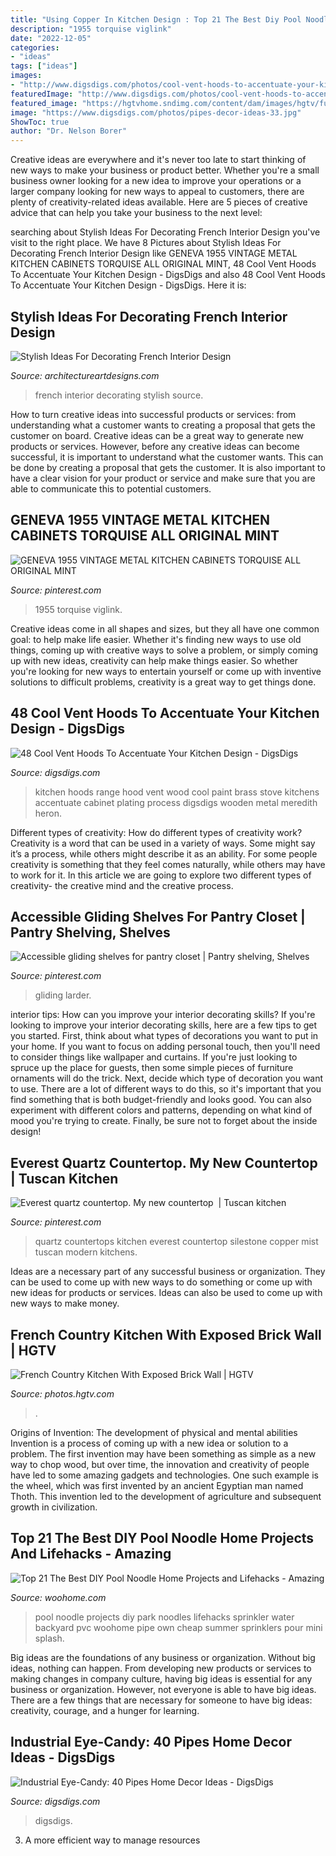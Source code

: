 ```yaml
---
title: "Using Copper In Kitchen Design : Top 21 The Best Diy Pool Noodle Home Projects And Lifehacks"
description: "1955 torquise viglink"
date: "2022-12-05"
categories:
- "ideas"
tags: ["ideas"]
images:
- "http://www.digsdigs.com/photos/cool-vent-hoods-to-accentuate-your-kitchen-design-46-554x738.jpg"
featuredImage: "http://www.digsdigs.com/photos/cool-vent-hoods-to-accentuate-your-kitchen-design-46-554x738.jpg"
featured_image: "https://hgtvhome.sndimg.com/content/dam/images/hgtv/fullset/2014/3/22/0/original_Wilson-Kelsey-Design-European-farmhouse-kitchen.jpg.rend.hgtvcom.616.462.suffix/1400990685722.jpeg"
image: "https://www.digsdigs.com/photos/pipes-decor-ideas-33.jpg"
ShowToc: true
author: "Dr. Nelson Borer"
---
```



Creative ideas are everywhere and it's never too late to start thinking of new ways to make your business or product better. Whether you're a small business owner looking for a new idea to improve your operations or a larger company looking for new ways to appeal to customers, there are plenty of creativity-related ideas available. Here are 5 pieces of creative advice that can help you take your business to the next level: 

	

		
searching about Stylish Ideas For Decorating French Interior Design you've visit to the right place. We have 8 Pictures about Stylish Ideas For Decorating French Interior Design like GENEVA 1955 VINTAGE METAL KITCHEN CABINETS TORQUISE ALL ORIGINAL MINT, 48 Cool Vent Hoods To Accentuate Your Kitchen Design - DigsDigs and also 48 Cool Vent Hoods To Accentuate Your Kitchen Design - DigsDigs. Here it is:
		
    
## Stylish Ideas For Decorating French Interior Design

<img loading=lazy src="https://www.architectureartdesigns.com/wp-content/uploads/2017/01/4-50.jpg" onerror="this.onerror=null;this.src='https://tse4.mm.bing.net/th?id=OIP.V-qzSj0OMxF_zwdIkIHWzAHaLH&amp;pid=15.1';" alt="Stylish Ideas For Decorating French Interior Design">

_Source: architectureartdesigns.com_

>french interior decorating stylish source. 

	

How to turn creative ideas into successful products or services: from understanding what a customer wants to creating a proposal that gets the customer on board.
Creative ideas can be a great way to generate new products or services. However, before any creative ideas can become successful, it is important to understand what the customer wants. This can be done by creating a proposal that gets the customer. It is also important to have a clear vision for your product or service and make sure that you are able to communicate this to potential customers.

    
## GENEVA 1955 VINTAGE METAL KITCHEN CABINETS TORQUISE ALL ORIGINAL MINT

<img loading=lazy src="https://i.pinimg.com/736x/d8/55/82/d85582bc5bdbd1ada25679a7f593bc85.jpg" onerror="this.onerror=null;this.src='https://tse4.mm.bing.net/th?id=OIP.hQtjlf33Rn1meGJLGPUkIQHaJ3&amp;pid=15.1';" alt="GENEVA 1955 VINTAGE METAL KITCHEN CABINETS TORQUISE ALL ORIGINAL MINT">

_Source: pinterest.com_

>1955 torquise viglink. 

	

Creative ideas come in all shapes and sizes, but they all have one common goal: to help make life easier. Whether it's finding new ways to use old things, coming up with creative ways to solve a problem, or simply coming up with new ideas, creativity can help make things easier. So whether you're looking for new ways to entertain yourself or come up with inventive solutions to difficult problems, creativity is a great way to get things done.

    
## 48 Cool Vent Hoods To Accentuate Your Kitchen Design - DigsDigs

<img loading=lazy src="http://www.digsdigs.com/photos/cool-vent-hoods-to-accentuate-your-kitchen-design-46-554x738.jpg" onerror="this.onerror=null;this.src='https://tse1.mm.bing.net/th?id=OIP.svWMDDXjFsCaBlgbE8cGtgHaJ3&amp;pid=15.1';" alt="48 Cool Vent Hoods To Accentuate Your Kitchen Design - DigsDigs">

_Source: digsdigs.com_

>kitchen hoods range hood vent wood cool paint brass stove kitchens accentuate cabinet plating process digsdigs wooden metal meredith heron. 

	

Different types of creativity: How do different types of creativity work?
Creativity is a word that can be used in a variety of ways. Some might say it’s a process, while others might describe it as an ability. For some people creativity is something that they feel comes naturally, while others may have to work for it. In this article we are going to explore two different types of creativity- the creative mind and the creative process.

    
## Accessible Gliding Shelves For Pantry Closet | Pantry Shelving, Shelves

<img loading=lazy src="https://i.pinimg.com/736x/b2/ce/50/b2ce50eb566689376099d2811cf9505f.jpg" onerror="this.onerror=null;this.src='https://tse2.mm.bing.net/th?id=OIP.sIbgRAIr-UxXQ2_7jXXsywHaJ3&amp;pid=15.1';" alt="Accessible gliding shelves for pantry closet | Pantry shelving, Shelves">

_Source: pinterest.com_

>gliding larder. 

	

interior tips: How can you improve your interior decorating skills?
If you're looking to improve your interior decorating skills, here are a few tips to get you started. First, think about what types of decorations you want to put in your home. If you want to focus on adding personal touch, then you'll need to consider things like wallpaper and curtains. If you're just looking to spruce up the place for guests, then some simple pieces of furniture ornaments will do the trick.
Next, decide which type of decoration you want to use. There are a lot of different ways to do this, so it's important that you find something that is both budget-friendly and looks good. You can also experiment with different colors and patterns, depending on what kind of mood you're trying to create. Finally, be sure not to forget about the inside design!

    
## Everest Quartz Countertop. My New Countertop ️ | Tuscan Kitchen

<img loading=lazy src="https://i.pinimg.com/736x/3d/eb/21/3deb21b48e130b4bfcf7d712a5227c1a.jpg" onerror="this.onerror=null;this.src='https://tse1.mm.bing.net/th?id=OIP.FgnexXIlk778rzMT4qYnYAHaJ4&amp;pid=15.1';" alt="Everest quartz countertop. My new countertop ️ | Tuscan kitchen">

_Source: pinterest.com_

>quartz countertops kitchen everest countertop silestone copper mist tuscan modern kitchens. 

	

Ideas are a necessary part of any successful business or organization. They can be used to come up with new ways to do something or come up with new ideas for products or services. Ideas can also be used to come up with new ways to make money.

    
## French Country Kitchen With Exposed Brick Wall | HGTV

<img loading=lazy src="https://hgtvhome.sndimg.com/content/dam/images/hgtv/fullset/2014/3/22/0/original_Wilson-Kelsey-Design-European-farmhouse-kitchen.jpg.rend.hgtvcom.616.462.suffix/1400990685722.jpeg" onerror="this.onerror=null;this.src='https://tse4.mm.bing.net/th?id=OIP.HQ8nxbmUwscRRAIO43ULjgHaFj&amp;pid=15.1';" alt="French Country Kitchen With Exposed Brick Wall | HGTV">

_Source: photos.hgtv.com_

>. 

	

Origins of Invention: The development of physical and mental abilities
Invention is a process of coming up with a new idea or solution to a problem. The first invention may have been something as simple as a new way to chop wood, but over time, the innovation and creativity of people have led to some amazing gadgets and technologies. One such example is the wheel, which was first invented by an ancient Egyptian man named Thoth. This invention led to the development of agriculture and subsequent growth in civilization.

    
## Top 21 The Best DIY Pool Noodle Home Projects And Lifehacks - Amazing

<img loading=lazy src="http://www.woohome.com/wp-content/uploads/2015/06/pool-noodle-projects-woohome-11.jpg" onerror="this.onerror=null;this.src='https://tse1.mm.bing.net/th?id=OIP.9uhJReelO9Oj8vtOZRRw-wHaLJ&amp;pid=15.1';" alt="Top 21 The Best DIY Pool Noodle Home Projects and Lifehacks - Amazing">

_Source: woohome.com_

>pool noodle projects diy park noodles lifehacks sprinkler water backyard pvc woohome pipe own cheap summer sprinklers pour mini splash. 

	

Big ideas are the foundations of any business or organization. Without big ideas, nothing can happen. From developing new products or services to making changes in company culture, having big ideas is essential for any business or organization. However, not everyone is able to have big ideas. There are a few things that are necessary for someone to have big ideas: creativity, courage, and a hunger for learning.

    
## Industrial Eye-Candy: 40 Pipes Home Decor Ideas - DigsDigs

<img loading=lazy src="https://www.digsdigs.com/photos/pipes-decor-ideas-33.jpg" onerror="this.onerror=null;this.src='https://tse4.mm.bing.net/th?id=OIP.NymcBxY_fhdbwsCp6m0pTgHaLv&amp;pid=15.1';" alt="Industrial Eye-Candy: 40 Pipes Home Decor Ideas - DigsDigs">

_Source: digsdigs.com_

>digsdigs. 

	

3. A more efficient way to manage resources

